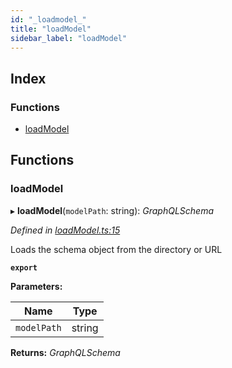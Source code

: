 ```yaml
---
id: "_loadmodel_"
title: "loadModel"
sidebar_label: "loadModel"
---
```


## Index

### Functions

* [loadModel](_loadmodel_.md#loadmodel)

## Functions

###  loadModel

▸ **loadModel**(`modelPath`: string): *GraphQLSchema*

*Defined in [loadModel.ts:15](https://github.com/aerogear/graphback/blob/bc616b51/packages/graphql-serve/src/loadModel.ts#L15)*

Loads the schema object from the directory or URL

**`export`** 

**Parameters:**

Name | Type |
------ | ------ |
`modelPath` | string |

**Returns:** *GraphQLSchema*
